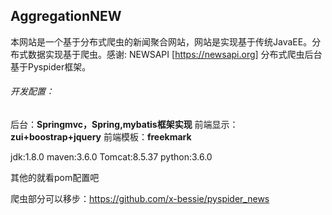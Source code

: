 ## AggregationNEW

本网站是一个基于分布式爬虫的新闻聚合网站，网站是实现基于传统JavaEE。分布式数据实现基于爬虫。感谢:  NEWSAPI [https://newsapi.org]
分布式爬虫后台基于Pyspider框架。

###### 开发配置：

后台：**Springmvc，Spring,mybatis框架实现**
前端显示：**zui+boostrap+jquery**
前端模板：**freekmark**

jdk:1.8.0
maven:3.6.0
Tomcat:8.5.37
python:3.6.0

其他的就看pom配置吧

爬虫部分可以移步：https://github.com/x-bessie/pyspider_news